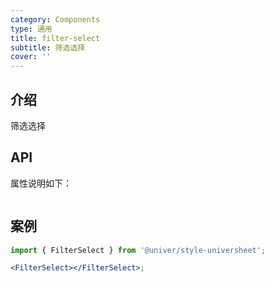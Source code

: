 ```yaml
---
category: Components
type: 通用
title: filter-select
subtitle: 筛选选择
cover: ''
---
```


## 介绍

筛选选择

## API

属性说明如下：

```jsx

```

## 案例

```jsx
import { FilterSelect } from '@univer/style-universheet';

<FilterSelect></FilterSelect>;
```
